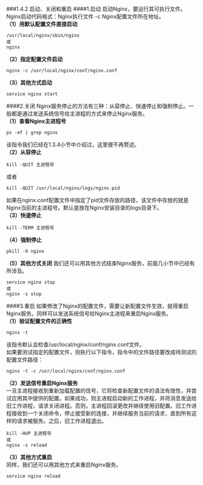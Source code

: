 ###1.4.2 启动、关闭和重启
####1.启动
启动Nginx，要运行其可执行文件。  
Nginx启动代码格式：Nginx执行文件 -c Nginx配置文件所在地址。    
**（1）用默认配置文件直接启动**
```
/usr/local/nginx/sbin/nginx
或
nginx
```
**（2）指定配置文件启动**
```
nginx -c /usr/local/nginx/conf/nginx.conf
```
**（3）其他方式启动**
```
service nginx start
```
####2.关闭
Nginx服务停止的方法有三种：从容停止、快速停止和强制停止。一般都是通过发送系统信号给主进程的方式来停止Nginx服务。    
**（1）查看Nginx主进程号**
```
ps -ef | grep nginx
```
该指令我们已经在1.3.4小节中介绍过，这里便不再赘述。    
**（2）从容停止**
```
kill -QUIT 主进程号
```
或者
```
kill -QUIT /usr/local/nginx/logs/nginx.pid
```
如果在nginx.conf配置文件中指定了pid文件存放的路径，该文件中存放的就是Nginx当前的主进程号。默认是放在Nginx安装目录的logs目录下。    
**（3）快速停止**
```
kill -TERM 主进程号
```    
**（4）强制停止**
```
pkill -9 nginx
```    
**（5）其他方式关闭**
我们还可以用其他方式结束Nginx服务，前面几小节中已经有所涉及。
```
service nginx stop
或
nginx -s stop
```
####3.重启
如果修改了Nginx的配置文件，需要让新配置文件生效，就得重启Nginx服务。同样可以发送系统信号给Nginx主进程来重启Nginx服务。    
**（1）验证配置文件的正确性**
```
nginx -t
```
该指令默认会检查/usr/local/nginx/conf/nginx.conf文件。  
如果要测试指定的配置文件，则执行以下指令，指令中的文件路径要改成待测试的配置文件路径：
```
nginx -t -c /usr/local/nginx/conf/nginx.conf
```    
**（2）发送信号重启Nginx服务**  
一旦主进程接收到重新加载配置的信号，它将检查新配置文件的语法有效性，并尝试应用其中提供的配置。如果成功，则主进程启动新的工作进程，并将消息发送给旧工作进程，请求关闭进程。否则，主进程回滚更改并继续使用旧配置。旧工作进程接收到一个关闭命令，停止接受新的连接，并继续服务当前的请求，直到所有这样的请求被服务。之后，旧工作进程退出。
```
kill -HUP 主进程号
或
nginx -s reload
```    
**（3）其他方式重启**  
同样，我们还可以用其他方式来重启Nginx服务。
```
service nginx reload
```